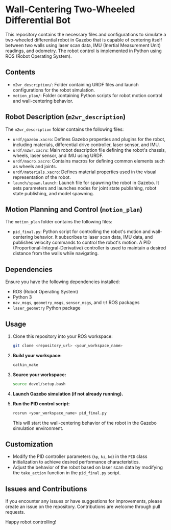 # Wall-Centering Two-Wheeled Differential Bot

This repository contains the necessary files and configurations to simulate a two-wheeled differential robot in Gazebo that is capable of centering itself between two walls using laser scan data, IMU (Inertial Measurement Unit) readings, and odometry. The robot control is implemented in Python using ROS (Robot Operating System).

## Contents

- `m2wr_description/`: Folder containing URDF files and launch configurations for the robot simulation.
- `motion_plan/`: Folder containing Python scripts for robot motion control and wall-centering behavior.

## Robot Description (`m2wr_description`)

The `m2wr_description` folder contains the following files:

- `urdf/gazebo.xacro`: Defines Gazebo properties and plugins for the robot, including materials, differential drive controller, laser sensor, and IMU.
- `urdf/m2wr.xacro`: Main robot description file defining the robot's chassis, wheels, laser sensor, and IMU using URDF.
- `urdf/macro.xacro`: Contains macros for defining common elements such as wheels and joints.
- `urdf/materials.xacro`: Defines material properties used in the visual representation of the robot.
- `launch/spawn.launch`: Launch file for spawning the robot in Gazebo. It sets parameters and launches nodes for joint state publishing, robot state publishing, and model spawning.

## Motion Planning and Control (`motion_plan`)

The `motion_plan` folder contains the following files:

- `pid_final.py`: Python script for controlling the robot's motion and wall-centering behavior. It subscribes to laser scan data, IMU data, and publishes velocity commands to control the robot's motion. A PID (Proportional-Integral-Derivative) controller is used to maintain a desired distance from the walls while navigating.

## Dependencies

Ensure you have the following dependencies installed:

- ROS (Robot Operating System)
- Python 3
- `nav_msgs`, `geometry_msgs`, `sensor_msgs`, and `tf` ROS packages
- `laser_geometry` Python package

## Usage

1. Clone this repository into your ROS workspace:

   ```bash
   git clone <repository_url> <your_workspace_name>

2. **Build your workspace:**

    ```bash
    catkin_make
    ```

3. **Source your workspace:**

    ```bash
    source devel/setup.bash
    ```

4. **Launch Gazebo simulation (if not already running).**

5. **Run the PID control script:**

    ```bash
    rosrun <your_workspace_name> pid_final.py
    ```

    This will start the wall-centering behavior of the robot in the Gazebo simulation environment.

## Customization

- Modify the PID controller parameters (`kp`, `ki`, `kd`) in the `PID` class initialization to achieve desired performance characteristics.
- Adjust the behavior of the robot based on laser scan data by modifying the `take_action` function in the `pid_final.py` script.

## Issues and Contributions

If you encounter any issues or have suggestions for improvements, please create an issue on the repository. Contributions are welcome through pull requests.

Happy robot controlling!
